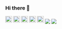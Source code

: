 ### Hi there 👋

<img src="https://github.com/tomchen/stack-icons/raw/master/logos/javascript.svg" alt="JavaScript" width="21px" height="21px" style="max-width:100%;">
<img src="https://github.com/tomchen/stack-icons/raw/master/logos/html-5.svg" alt="HTML5" width="21px" height="21px" style="max-width:100%;">
<img src="https://github.com/tomchen/stack-icons/raw/master/logos/css-3.svg" alt="CSS3" width="21px" height="21px" style="max-width:100%;">
<img src="https://github.com/tomchen/stack-icons/raw/master/logos/react.svg" alt="React" width="21px" height="21px" style="max-width:100%;">
<img src="https://github.com/tomchen/stack-icons/raw/master/logos/nodejs.svg" alt="Nodejs" width="21px" height="21px" style="max-width:100%;">


<img align="center" src="https://github-readme-stats.vercel.app/api/top-langs/?username=iraqwarvet31&theme=highcontrast" />
<img align="center" src="https://github-readme-stats.vercel.app/api?username=iraqwarvet31&show_icons=true&theme=highcontrast" />

<!--
**iraqwarvet31/iraqwarvet31** is a ✨ _special_ ✨ repository because its `README.md` (this file) appears on your GitHub profile.

Here are some ideas to get you started:

- 🔭 I’m currently working on ...
- 🌱 I’m currently learning ...
- 👯 I’m looking to collaborate on ...
- 🤔 I’m looking for help with ...
- 💬 Ask me about ...
- 📫 How to reach me: ...
- 😄 Pronouns: ...
- ⚡ Fun fact: ...
-->

